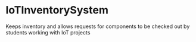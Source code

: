 # IoTInventorySystem
Keeps inventory and allows requests for components to be checked out by students working with IoT projects
